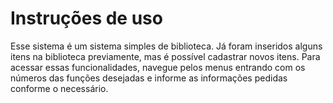 # Instruções de uso

Esse sistema é um sistema simples de biblioteca. Já foram inseridos alguns itens na biblioteca previamente, mas é possível cadastrar novos itens. Para acessar essas funcionalidades, navegue pelos menus entrando com os números das funções desejadas e informe as informações pedidas conforme o necessário.
